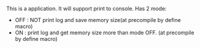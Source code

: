 This is a application. It will support print to console. 
Has 2 mode:
+ OFF : NOT print log and save memory size(at precompile by define macro)
+ ON : print log and get memory size more than mode OFF. (at precompile by define macro)

